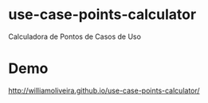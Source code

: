 # use-case-points-calculator
Calculadora de Pontos de Casos de Uso

# Demo
http://williamoliveira.github.io/use-case-points-calculator/
